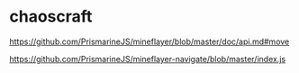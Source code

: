 # chaoscraft

https://github.com/PrismarineJS/mineflayer/blob/master/doc/api.md#move

https://github.com/PrismarineJS/mineflayer-navigate/blob/master/index.js

